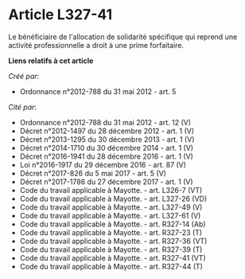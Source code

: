 # Article L327-41

Le bénéficiaire de l'allocation de solidarité spécifique qui reprend une activité professionnelle a droit à une prime
forfaitaire.

**Liens relatifs à cet article**

_Créé par_:

  - Ordonnance n°2012-788 du 31 mai 2012 - art. 5

_Cité par_:

  - Ordonnance n°2012-788 du 31 mai 2012 - art. 12 (V)
  - Décret n°2012-1497 du 28 décembre 2012 - art. 1 (V)
  - Décret n°2013-1295 du 30 décembre 2013 - art. 1 (V)
  - Décret n°2014-1710 du 30 décembre 2014 - art. 1 (V)
  - Décret n°2016-1941 du 28 décembre 2016 - art. 1 (V)
  - Loi n°2016-1917 du 29 décembre 2016 - art. 87 (V)
  - Décret n°2017-826 du 5 mai 2017 - art. 5 (V)
  - Décret n°2017-1786 du 27 décembre 2017 - art. 1 (V)
  - Code du travail applicable à Mayotte. - art. L326-7 (VT)
  - Code du travail applicable à Mayotte. - art. L327-26 (VD)
  - Code du travail applicable à Mayotte. - art. L327-49 (V)
  - Code du travail applicable à Mayotte. - art. L327-61 (V)
  - Code du travail applicable à Mayotte. - art. R327-14 (Ab)
  - Code du travail applicable à Mayotte. - art. R327-23 (T)
  - Code du travail applicable à Mayotte. - art. R327-36 (VT)
  - Code du travail applicable à Mayotte. - art. R327-39 (T)
  - Code du travail applicable à Mayotte. - art. R327-41 (VT)
  - Code du travail applicable à Mayotte. - art. R327-44 (T)
